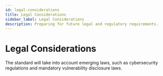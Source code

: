```yaml
---
id: legal-considerations
title: Legal Considerations
sidebar_label: Legal Considerations
description: Preparing for future legal and regulatory requirements.
---
```


# Legal Considerations

The standard will take into account emerging laws, such as cybersecurity regulations and mandatory vulnerability disclosure laws.
